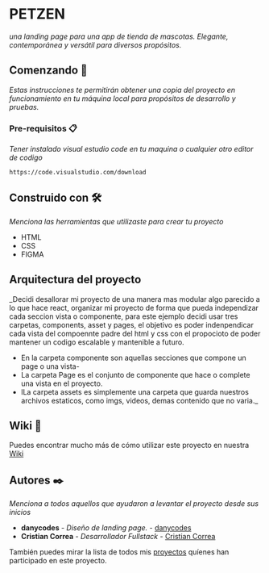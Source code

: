 # PETZEN

_una landing page para una app de tienda de mascotas. Elegante, contemporánea y versátil para diversos propósitos._

## Comenzando 🚀

_Estas instrucciones te permitirán obtener una copia del proyecto en funcionamiento en tu máquina local para propósitos de desarrollo y pruebas._


### Pre-requisitos 📋

_Tener instalado visual estudio code en tu maquina o cualquier otro editor de codigo_

```
https://code.visualstudio.com/download
```


## Construido con 🛠️

_Menciona las herramientas que utilizaste para crear tu proyecto_

* HTML
* CSS
* FIGMA

## Arquitectura del proyecto 

_Decidi desallorar mi proyecto de una manera mas modular algo parecido a lo que hace react, organizar mi proyecto de forma que pueda independizar cada seccion vista o componente, para este ejemplo decidi usar tres carpetas, components, asset y pages, el objetivo es poder indenpendicar cada vista del compoennte padre del html y css con el propocioto de poder mantener un codigo escalable y mantenible a futuro.

* En la carpeta componente son aquellas secciones que compone un page o una vista-
* La carpeta Page es el conjunto de componente que hace o complete una vista en el proyecto.
* lLa carpeta assets es simplemente una carpeta que guarda nuestros archivos estaticos, como imgs, videos, demas contenido que no varia._


## Wiki 📖

Puedes encontrar mucho más de cómo utilizar este proyecto en nuestra [Wiki](https://github.com/tu/proyecto/wiki)

## Autores ✒️

_Menciona a todos aquellos que ayudaron a levantar el proyecto desde sus inicios_

* **danycodes** - *Diseño de landing page.* - [danycodes](https://www.figma.com/community/file/1333739760381547963/app-landing-page-pet-shop-community)
* **Cristian Correa** - *Desarrollador Fullstack* - [Cristian Correa](https://github.com/c-correa)

También puedes mirar la lista de todos mis [proyectos](https://github.com/c-correa) quíenes han participado en este proyecto. 






